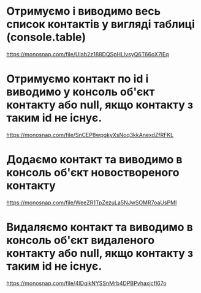 # Отримуємо і виводимо весь список контактів у вигляді таблиці (console.table)

https://monosnap.com/file/UIab2z188DQSpHLlvsyQ6T66oX7lEq

# Отримуємо контакт по id і виводимо у консоль об'єкт контакту або null, якщо контакту з таким id не існує.

https://monosnap.com/file/SnCEP8wpgkyXsNoq3kkAnexdZfRFKL

# Додаємо контакт та виводимо в консоль об'єкт новоствореного контакту

https://monosnap.com/file/WeeZR1TpZezuLa5NJwSOMR7oaUsPMI

# Видаляємо контакт та виводимо в консоль об'єкт видаленого контакту або null, якщо контакту з таким id не існує.

https://monosnap.com/file/4lDqikNYSSnMrb4DPBPvhaxjcfI67o
